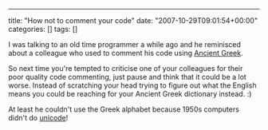 ---
title: "How not to comment your code"
date: "2007-10-29T09:01:54+00:00"
categories: []
tags: []

I was talking to an old time programmer a while ago and he reminisced about a colleague who used to comment his code using <a href="http://en.wikipedia.org/wiki/Ancient_Greek">Ancient Greek</a>.

So next time you're tempted to criticise one of your colleagues for their poor quality code commenting, just pause and think that it could be a lot worse. Instead of scratching your head trying to figure out what the English means you could be reaching for your Ancient Greek dictionary instead. :)

At least he couldn't use the Greek alphabet because 1950s computers didn't do <a href="http://en.wikipedia.org/wiki/Unicode">unicode</a>!
